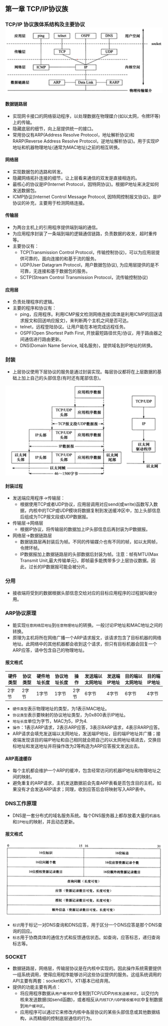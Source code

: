 ## 第一章 TCP/IP协议族

### TCP/IP 协议族体系结构及主要协议![  ](../Image/TCPIP协议族体系结构及主要协议.png)

#### 数据链路层

- 实现网卡接口的网络驱动程序，以处理数据在物理媒介(如以太网，令牌环等)上的传输。
- 隐藏底层的细节，向上层提供统一的接口。
- 常用协议有ARP(Address Resolve Protocol，地址解析协议)和RARP(Reverse Address Resolve Protocol，逆地址解析协议)。用于实现IP地址和机器物理地址(通常为MAC地址)之前的相互转换。

#### 网络层

- 实现数据包的选路和转发。
- 隐藏网络拓扑连接的细节，让上层看来通信的双发是直接相连的。
- 最核心的协议是IP(Internet Protocol，因特网协议)。根据IP地址来决定如何发送数据包。
- ICMP协议(Internet Control Message Protocol, 因特网控制报文协议)。是IP协议的补充，主要用于检测网络连接。

#### 传输层

- 为两台主机上的引用程序提供端到端的通信。
- 为应用程序封装了一条端到端的逻辑通信链路，负责数据的收发，超时重传等。
- 主要协议有：
  - TCP(Transmission Control Protocol，传输控制协议)，可以为应用层提供可靠的，面向连接的和基于流的服务。
  - UDP(User Datagram Protocol，用户数据包协议), 为应用层提供的是不可靠，无连接和基于数据包的服务。
  - SCTP(Stream Control Transmission Protocol，流传输控制协议)

#### 应用层

- 负责处理程序的逻辑。
- 主要的程序和协议有：
  - ping，应用程序。利用ICMP报文检测网络连接(具体是利用ICMP的回送请求报文和回送响应报文)，来判断两个主机之间是否可达。
  - telnet，远程登陆协议。让用户能在本地完成远程任务。
  - OSPF(Open Shortest Path First, 开放最短路径优先)协议，用于路由器之间通信进行路由更新。
  - DNS(Domain Name Service, 域名服务)，提供域名到IP地址的转换。

### 封装

- 上层协议使用下层协议的服务是通过封装实现。每层协议都将在上层数据的基础上加上自己的头部信息(有时还有尾部信息)。

![ ](../Image/封装.png)

#### 封装过程

- 发送端应用程序->传输层：
  - 根据使用TCP或者UDP协议，应用层调用对应send(或write)函数写入数据，内核中的TCP或UDP模块将数据复制到发送缓冲区中，加上头部信息后组成为TCP报文段或UDP数据报。
- 传输层->网络层
  - 根据IP协议，将传输层的数据加上IP头部信息后再封装为IP数据报。
- 网络层->数据链路层
  - 数据链路层再封装后为帧。不同的传输媒介也有不同的帧，如以太网帧，令牌环帧。
  - IP数据报加上数据链路层的头部数据后封装为帧。注意：帧有MTU(Max Transmit Unit,最大传输单元)，即帧最多能携带多少上层协议数据。因此，过长的IP数据报可能会被分片。

### 分用

- 接收端将受到的数据根据头部信息交给对应的目标应用程序的过程就叫做分用。

### ARP协议原理

- 能实现`任意网络层地址`到`任意物理地址`的转换。一般讨论IP地址和MAC地址之间的转换。
- 原理为主机将所在网络广播一个ARP请求报文，该请求包含了目标机器的网络地址。此网络中的其他机器都会收到这个请求，但只有目标机器会回复一个ARP应答，请中包含自己的物理地址。

#### 报文格式

| 硬件类型 | 协议类型 | 硬件地址长度 | 协议地址长度 | 操作  | 发送端以太网地址 | 发送端IP地址 | 目的端以太网地址 | 目的端IP地址 |
| -------- | -------- | ------------ | ------------ | ----- | ---------------- | ------------ | ---------------- | ------------ |
| 2字节    | 2字节    | 1字节        | 1字节        | 2字节 | 6字节            | 4字节        | 6字节            | 4字节        |

- `硬件类型`表示物理地址的类型，为1表示MAC地址。
- `协议类型`表示要映射的协议地址类型，为0x800表示IP地址。
- `地址长度`单位为字节，MAC为5，IP为4.
- `操作`：1表示ARP请求，2表示ARP应答，3表示RARP请求，4表示RARP应答。
- ARP请求会填充发送端以太网地址，发送端IP地址，目的端IP地址并广播；接收端发现该目的端IP地址和自己相同就会把自己的以太网地址填进去，交换目标地址和发送地址并将操作改为2等构造为ARP应答报文发送出去。

#### ARP高速缓存

- 每个主机都会维护一个ARP的缓冲，包含经常访问的机器IP地址和物理地址之间的映射。
- 避免重复的ARP请求，主机发送数据前会先查ARP表看是否包含目的主机，如果没有才会发送ARP请求；同理，收到应答后会将映射写入ARP表中。

### DNS工作原理

- DNS是一套分布式的域名服务系统。每个DNS服务器上都存放着大量的`机器名`和`IP地址`的映射，并且动态更新。

#### 报文格式

![ ](../Image/DNS查询和应答报文.png)



- `标识`用于标记一对DNS查询和DNS应答，用于区分一个DNS应答是那个DNS查询的回应。
- `标志`用于协商具体的通信方式和反馈通信状态。如查询，应答标志，递归查询标志等。



### SOCKET

- 数据链路层，网络层，传输层协议是在内核中实现的。因此操作系统需要提供一组系统调用，使得应用程序能够访问这些协议提供的服务。这组系统调用的API主要有两套：socket和XTI，XTI基本已经弃用。
- 提供的功能主要有两点：
  - 将应用程序数据从`用户缓冲区`中复制到TCP/UDP`内核发送缓冲区`，以交付内核来发送数据(如send函数)，或者相反从`内核TCP/UDP接收缓冲区`中复制数据到`用户缓冲区`。
  - 应用程序可以通过它来修改内核中各层协议的某些头部信息或其他数据结构，从而精细的控制底层通信的行为。
